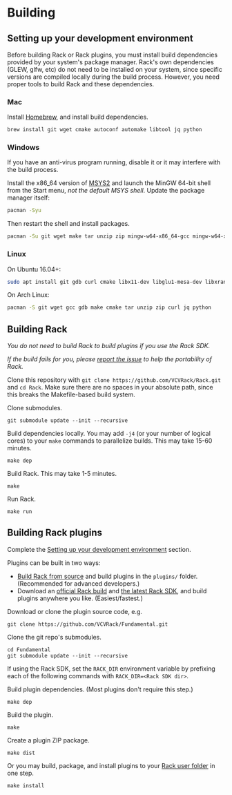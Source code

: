 # Building

## Setting up your development environment

Before building Rack or Rack plugins, you must install build dependencies provided by your system's package manager.
Rack's own dependencies (GLEW, glfw, etc) do not need to be installed on your system, since specific versions are compiled locally during the build process.
However, you need proper tools to build Rack and these dependencies.

### Mac

Install [Homebrew](https://brew.sh/), and install build dependencies.
```bash
brew install git wget cmake autoconf automake libtool jq python
```

### Windows

If you have an anti-virus program running, disable it or it may interfere with the build process.

Install the x86_64 version of [MSYS2](http://www.msys2.org/) and launch the MinGW 64-bit shell from the Start menu, *not the default MSYS shell*.
Update the package manager itself:
```bash
pacman -Syu
```
Then restart the shell and install packages.
```bash
pacman -Su git wget make tar unzip zip mingw-w64-x86_64-gcc mingw-w64-x86_64-gdb mingw-w64-x86_64-cmake autoconf automake mingw-w64-x86_64-libtool mingw-w64-x86_64-jq python
```

### Linux

On Ubuntu 16.04+:
```bash
sudo apt install git gdb curl cmake libx11-dev libglu1-mesa-dev libxrandr-dev libxinerama-dev libxcursor-dev libxi-dev zlib1g-dev libasound2-dev libgtk2.0-dev libjack-jackd2-dev jq
```

On Arch Linux:
```bash
pacman -S git wget gcc gdb make cmake tar unzip zip curl jq python
```

## Building Rack

*You do not need to build Rack to build plugins if you use the Rack SDK.*

*If the build fails for you, please [report the issue](Issues.html) to help the portability of Rack.*

Clone this repository with `git clone https://github.com/VCVRack/Rack.git` and `cd Rack`.
Make sure there are no spaces in your absolute path, since this breaks the Makefile-based build system.

Clone submodules.

	git submodule update --init --recursive

Build dependencies locally.
You may add `-j4` (or your number of logical cores) to your `make` commands to parallelize builds.
This may take 15-60 minutes.

	make dep

Build Rack.
This may take 1-5 minutes.

	make

Run Rack.

	make run

## Building Rack plugins

Complete the [Setting up your development environment](#setting-up-your-development-environment) section.

Plugins can be built in two ways:
- [Build Rack from source](#building-rack) and build plugins in the `plugins/` folder. (Recommended for advanced developers.)
- Download an [official Rack build](https://vcvrack.com/Rack.html) and [the latest Rack SDK](https://vcvrack.com/downloads/), and build plugins anywhere you like. (Easiest/fastest.)

Download or clone the plugin source code, e.g.

	git clone https://github.com/VCVRack/Fundamental.git

Clone the git repo's submodules.

	cd Fundamental
	git submodule update --init --recursive

If using the Rack SDK, set the `RACK_DIR` environment variable by prefixing each of the following commands with `RACK_DIR=<Rack SDK dir>`.

Build plugin dependencies. (Most plugins don't require this step.)

	make dep

Build the plugin.

	make

Create a plugin ZIP package.

	make dist

Or you may build, package, and install plugins to your [Rack user folder](FAQ.html#where-is-the-rack-user-folder) in one step.

	make install
